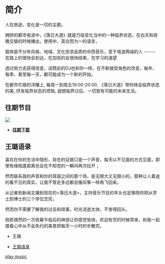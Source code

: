 # 简介
   人在旅途，变化是一切的主题。

   拥挤的都市电波中，《落日大道》就是万般变化当中的一种临界状态，在白天和夜晚交替的时候播出，使用中、英合而为一的语言，

载体是不分年风格、地域、文化但求品质的中西音乐，至于电波两端的人 ------ 在路上的很快会到达，在加班的会很快结束，在学习的渴望

透过努力去获得改变，话筒前的DJ也和你一样，在不断接受角色的改变，每年、每季、甚至每一天，都可能成为一个新的开始。

  在都市忙碌的浮雕上, 每周一到周五19:00-20:00, 《落日大道》带你体会临界状态的美, 抒发临界状态的烦恼, 遐想临界过后、一切皆有可能的未来生活。

## 往期节目
   <img src="http://english.cri.cn/ce_easyfm/images/sunset-01.jpg" >
   
- **[往期下载](./ss.md)**

## 王璐语录

  喜欢在你的生活中隐形，存在的证据只是一个声音，每天以不见面的方式见面，即使有缘相逢距离也会在不知觉的一瞬间再次拉开；

然而联系我的声音和你的耳鼓之间的那个场，是无限大又无限小的，那种让人着迷的看不见的真实，让我不管走多远都会像风筝一样再飞回来。

  从记者到新闻主播到现在的<落日大道>，主持音乐节目的年头也足够陪你把从学士到博士的三个学位念完，

然而你不需要了解我的过去和琐事，时光流逝太快，不舍得回头。

倘若偶然的一次夜幕乍临后的神游让你感觉愉快，欢迎有空的时候常来，和我一起搂着心中从不会失约的美景把每天一小时的步散完。
                                                                                                                   
  - 王璐
   

- [王璐语录](./jade_code.md)

<a href="song.mp3">play music</a>
<script type="text/javascript" src="http://mediaplayer.yahoo.com/js">
</script>
